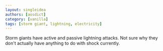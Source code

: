 ```yaml
---
layout: singleidea
authors: [aosdict]
category: [vanilla]
tags: [storm giant, lightning, electricity]
---
```

Storm giants have active and passive lightning attacks. Not sure why they don't actually have anything to do with shock currently.
